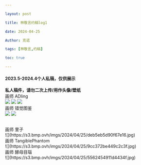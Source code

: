 ```yaml
---

layout: post

title: 林敬言约稿log1

date: 2024-04-25

Author: 克诺

tags: [林敬言,约稿]

toc: true

---
```

#### 2023.5-2024.4个人私稿，仅供展示

**私人稿件，请勿二次上传/用作头像/壁纸**
<br>
画师 ADling
<br>
![](https://s3.bmp.ovh/imgs/2024/04/25/7a897d6d9e784123.jpg)
![](https://s3.bmp.ovh/imgs/2024/04/25/6d5e10447d39f92a.jpg)
![](https://s3.bmp.ovh/imgs/2024/04/25/e67014047b0ea250.jpg)
<br>
画师 错觉图鉴
<br>
![](https://s3.bmp.ovh/imgs/2024/04/25/12008fb5f9ca4474.jpg)
![](https://s3.bmp.ovh/imgs/2024/04/25/aac635be1aae978e.png)

<br>
画师 里子
<br>
![](https://s3.bmp.ovh/imgs/2024/04/25/deb5eb5d90f67e16.jpg)
<br>
画师 TangiblePhantom
<br>
![](https://s3.bmp.ovh/imgs/2024/04/25/9cc372be449c2c3f.jpg)
<br>
画师 酵母目瑙
<br>
![](https://s3.bmp.ovh/imgs/2024/04/25/5562454911d4434f.jpg)


